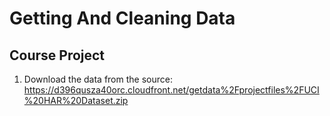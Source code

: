 Getting And Cleaning Data
=========================
Course Project
--------------

1. Download the data from the source: https://d396qusza40orc.cloudfront.net/getdata%2Fprojectfiles%2FUCI%20HAR%20Dataset.zip 
